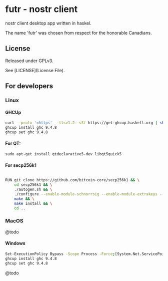 # futr - nostr client

nostr client desktop app written in haskel.

The name 'futr' was chosen from respect for the honorable Canadians.

## License

Released under GPLv3.

See [LICENSE](License File).

## For developers

### Linux

#### GHCUp

```bash
curl --proto '=https' --tlsv1.2 -sSf https://get-ghcup.haskell.org | sh
ghcup install ghc 9.4.8
ghcup set ghc 9.4.8
```

#### For QT:

`sudo apt-get install qtdeclarative5-dev libqt5quick5`

#### For secp256k1

```bash

RUN git clone https://github.com/bitcoin-core/secp256k1 && \
    cd secp256k1 && \
    ./autogen.sh && \
    ./configure --enable-module-schnorrsig --enable-module-extrakeys --enable-module-ecdh --enable-experimental --enable-module-recovery && \
    make && \
    make install && \
    cd ..

```

### MacOS

@todo

#### Windows

```bash
Set-ExecutionPolicy Bypass -Scope Process -Force;[System.Net.ServicePointManager]::SecurityProtocol = [System.Net.ServicePointManager]::SecurityProtocol -bor 3072; try { Invoke-Command -ScriptBlock ([ScriptBlock]::Create((Invoke-WebRequest https://www.haskell.org/ghcup/sh/bootstrap-haskell.ps1 -UseBasicParsing))) -ArgumentList $true } catch { Write-Error $_ }
ghcup install ghc 9.4.8
ghcup set ghc 9.4.8
```

@todo
